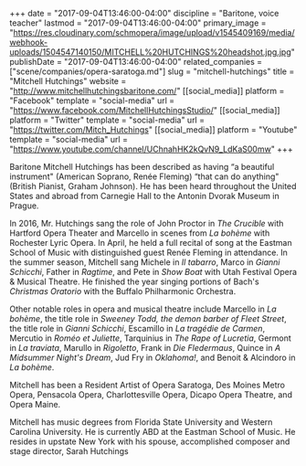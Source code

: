 +++
date = "2017-09-04T13:46:00-04:00"
discipline = "Baritone, voice teacher"
lastmod = "2017-09-04T13:46:00-04:00"
primary_image = "https://res.cloudinary.com/schmopera/image/upload/v1545409169/media/webhook-uploads/1504547140150/MITCHELL%20HUTCHINGS%20headshot.jpg.jpg"
publishDate = "2017-09-04T13:46:00-04:00"
related_companies = ["scene/companies/opera-saratoga.md"]
slug = "mitchell-hutchings"
title = "Mitchell Hutchings"
website = "http://www.mitchellhutchingsbaritone.com/"
[[social_media]]
platform = "Facebook"
template = "social-media"
url = "https://www.facebook.com/MitchellHutchingsStudio/"
[[social_media]]
platform = "Twitter"
template = "social-media"
url = "https://twitter.com/Mitch_Hutchings"
[[social_media]]
platform = "Youtube"
template = "social-media"
url = "https://www.youtube.com/channel/UChnahHK2kQvN9_LdKaS00mw"
+++

Baritone Mitchell Hutchings has been described as having “a beautiful instrument" (American Soprano, Renée Fleming) “that can do anything" (British Pianist, Graham Johnson). He has been heard throughout the United States and abroad from Carnegie Hall to the Antonin Dvorak Museum in Prague.

In 2016, Mr. Hutchings sang the role of John Proctor in *The Crucible* with Hartford Opera Theater and Marcello in scenes from *La bohème* with Rochester Lyric Opera. In April, he held a full recital of song at the Eastman School of Music with distinguished guest Renée Fleming in attendance. In the summer season, Mitchell sang Michele in *Il tabarro*, Marco in *Gianni Schicchi*, Father in *Ragtime*, and Pete in *Show Boat* with Utah Festival Opera & Musical Theatre. He finished the year singing portions of Bach's *Christmas Oratorio* with the Buffalo Philharmonic Orchestra.

Other notable roles in opera and musical theatre include Marcello in *La bohème*, the title role in *Sweeney Todd, the demon barber of Fleet Street*, the title role in *Gianni Schicchi*, Escamillo in *La tragédie de Carmen*, Mercutio in *Roméo et Juliette*, Tarquinius in *The Rape of Lucretia*, Germont in *La traviata*, Marullo in *Rigoletto*, Frank in *Die Fledermaus*, Quince in *A Midsummer Night's Dream*, Jud Fry in *Oklahoma!*, and Benoit & Alcindoro in *La bohème*. 

Mitchell has been a Resident Artist of Opera Saratoga, Des Moines Metro Opera, Pensacola Opera, Charlottesville Opera, Dicapo Opera Theatre, and Opera Maine. 

Mitchell has music degrees from Florida State University and Western Carolina University. He is currently ABD at the Eastman School of Music. He resides in upstate New York with his spouse, accomplished composer and stage director, Sarah Hutchings
